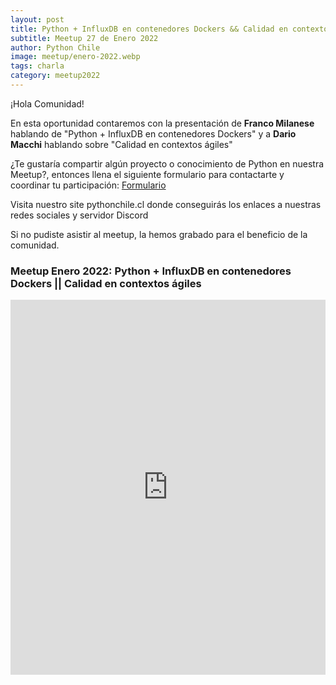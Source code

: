 ```yaml
---
layout: post
title: Python + InfluxDB en contenedores Dockers && Calidad en contextos ágiles
subtitle: Meetup 27 de Enero 2022
author: Python Chile
image: meetup/enero-2022.webp
tags: charla
category: meetup2022
---
```


¡Hola Comunidad!

En esta oportunidad contaremos con la presentación de **Franco Milanese** hablando de "Python + InfluxDB en contenedores Dockers"
 y a **Dario Macchi** hablando sobre "Calidad en contextos ágiles"


¿Te gustaría compartir algún proyecto o conocimiento de Python en nuestra Meetup?, entonces llena el siguiente formulario
para contactarte y coordinar tu participación: [Formulario](https://bit.ly/33pl5P1)

Visita nuestro site pythonchile.cl donde conseguirás los enlaces a nuestras redes sociales y servidor Discord


Si no pudiste asistir al meetup, la hemos grabado para el beneficio de la comunidad.

### Meetup Enero 2022: Python + InfluxDB en contenedores Dockers || Calidad en contextos ágiles
<div style="text-align: center;">
    <iframe width="100%" height="600"
    src="https://www.youtube.com/embed/fm2-PQFrwpE" title="YouTube video player" frameborder="0"
    allow="accelerometer; autoplay; clipboard-write; encrypted-media; gyroscope; picture-in-picture"
    allowfullscreen></iframe>
</div>    

